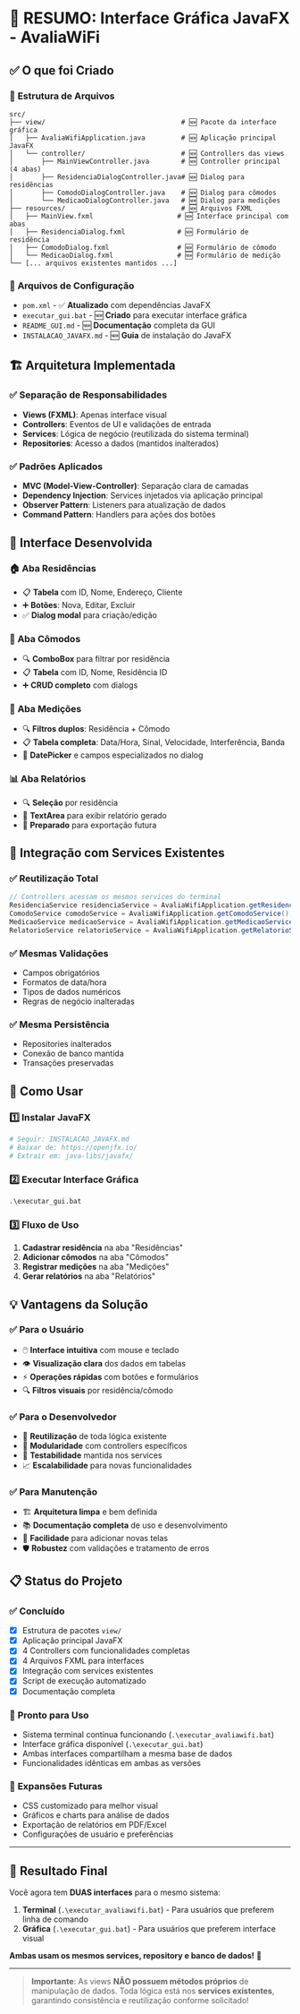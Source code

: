 # 🎯 RESUMO: Interface Gráfica JavaFX - AvaliaWiFi

## ✅ O que foi Criado

### 📁 **Estrutura de Arquivos**
```
src/
├── view/                                  # 🆕 Pacote da interface gráfica
│   ├── AvaliaWifiApplication.java         # 🆕 Aplicação principal JavaFX
│   └── controller/                        # 🆕 Controllers das views
│       ├── MainViewController.java        # 🆕 Controller principal (4 abas)
│       ├── ResidenciaDialogController.java# 🆕 Dialog para residências
│       ├── ComodoDialogController.java    # 🆕 Dialog para cômodos
│       └── MedicaoDialogController.java   # 🆕 Dialog para medições
├── resources/                             # 🆕 Arquivos FXML
│   ├── MainView.fxml                     # 🆕 Interface principal com abas
│   ├── ResidenciaDialog.fxml             # 🆕 Formulário de residência
│   ├── ComodoDialog.fxml                 # 🆕 Formulário de cômodo
│   └── MedicaoDialog.fxml                # 🆕 Formulário de medição
└── [... arquivos existentes mantidos ...]
```

### 🔧 **Arquivos de Configuração**
- `pom.xml` - ✅ **Atualizado** com dependências JavaFX
- `executar_gui.bat` - 🆕 **Criado** para executar interface gráfica
- `README_GUI.md` - 🆕 **Documentação** completa da GUI
- `INSTALACAO_JAVAFX.md` - 🆕 **Guia** de instalação do JavaFX

## 🏗️ **Arquitetura Implementada**

### ✅ **Separação de Responsabilidades**
- **Views (FXML)**: Apenas interface visual
- **Controllers**: Eventos de UI e validações de entrada
- **Services**: Lógica de negócio (reutilizada do sistema terminal)
- **Repositories**: Acesso a dados (mantidos inalterados)

### ✅ **Padrões Aplicados**
- **MVC (Model-View-Controller)**: Separação clara de camadas
- **Dependency Injection**: Services injetados via aplicação principal
- **Observer Pattern**: Listeners para atualização de dados
- **Command Pattern**: Handlers para ações dos botões

## 🎨 **Interface Desenvolvida**

### 🏠 **Aba Residências**
- 📋 **Tabela** com ID, Nome, Endereço, Cliente
- ➕ **Botões**: Nova, Editar, Excluir
- ✅ **Dialog modal** para criação/edição

### 🚪 **Aba Cômodos**
- 🔍 **ComboBox** para filtrar por residência
- 📋 **Tabela** com ID, Nome, Residência ID
- ➕ **CRUD completo** com dialogs

### 📡 **Aba Medições**
- 🔍 **Filtros duplos**: Residência + Cômodo
- 📋 **Tabela completa**: Data/Hora, Sinal, Velocidade, Interferência, Banda
- 📅 **DatePicker** e campos especializados no dialog

### 📊 **Aba Relatórios**
- 🔍 **Seleção** por residência
- 📄 **TextArea** para exibir relatório gerado
- 🚀 **Preparado** para exportação futura

## 🔗 **Integração com Services Existentes**

### ✅ **Reutilização Total**
```java
// Controllers acessam os mesmos services do terminal
ResidenciaService residenciaService = AvaliaWifiApplication.getResidenciaService();
ComodoService comodoService = AvaliaWifiApplication.getComodoService();
MedicaoService medicaoService = AvaliaWifiApplication.getMedicaoService();
RelatorioService relatorioService = AvaliaWifiApplication.getRelatorioService();
```

### ✅ **Mesmas Validações**
- Campos obrigatórios
- Formatos de data/hora
- Tipos de dados numéricos
- Regras de negócio inalteradas

### ✅ **Mesma Persistência**
- Repositories inalterados
- Conexão de banco mantida
- Transações preservadas

## 🚀 **Como Usar**

### 1️⃣ **Instalar JavaFX**
```bash
# Seguir: INSTALACAO_JAVAFX.md
# Baixar de: https://openjfx.io/
# Extrair em: java-libs/javafx/
```

### 2️⃣ **Executar Interface Gráfica**
```cmd
.\executar_gui.bat
```

### 3️⃣ **Fluxo de Uso**
1. **Cadastrar residência** na aba "Residências"
2. **Adicionar cômodos** na aba "Cômodos"  
3. **Registrar medições** na aba "Medições"
4. **Gerar relatórios** na aba "Relatórios"

## 💡 **Vantagens da Solução**

### ✅ **Para o Usuário**
- 🖱️ **Interface intuitiva** com mouse e teclado
- 👁️ **Visualização clara** dos dados em tabelas
- ⚡ **Operações rápidas** com botões e formulários
- 🔍 **Filtros visuais** por residência/cômodo

### ✅ **Para o Desenvolvedor**
- 🔄 **Reutilização** de toda lógica existente
- 🧩 **Modularidade** com controllers específicos
- 🧪 **Testabilidade** mantida nos services
- 📈 **Escalabilidade** para novas funcionalidades

### ✅ **Para Manutenção**
- 🏗️ **Arquitetura limpa** e bem definida
- 📚 **Documentação completa** de uso e desenvolvimento
- 🔧 **Facilidade** para adicionar novas telas
- 🛡️ **Robustez** com validações e tratamento de erros

## 📋 **Status do Projeto**

### ✅ **Concluído**
- [x] Estrutura de pacotes `view/`
- [x] Aplicação principal JavaFX
- [x] 4 Controllers com funcionalidades completas
- [x] 4 Arquivos FXML para interfaces
- [x] Integração com services existentes
- [x] Script de execução automatizado
- [x] Documentação completa

### 🚀 **Pronto para Uso**
- Sistema terminal continua funcionando (`.\executar_avaliawifi.bat`)
- Interface gráfica disponível (`.\executar_gui.bat`)
- Ambas interfaces compartilham a mesma base de dados
- Funcionalidades idênticas em ambas as versões

### 🔮 **Expansões Futuras**
- CSS customizado para melhor visual
- Gráficos e charts para análise de dados
- Exportação de relatórios em PDF/Excel
- Configurações de usuário e preferências

---

## 🎯 **Resultado Final**

Você agora tem **DUAS interfaces** para o mesmo sistema:

1. **Terminal** (`.\executar_avaliawifi.bat`) - Para usuários que preferem linha de comando
2. **Gráfica** (`.\executar_gui.bat`) - Para usuários que preferem interface visual

**Ambas usam os mesmos services, repository e banco de dados!** 🎉

---

> **Importante**: As views **NÃO possuem métodos próprios** de manipulação de dados. Toda lógica está nos **services existentes**, garantindo consistência e reutilização conforme solicitado!